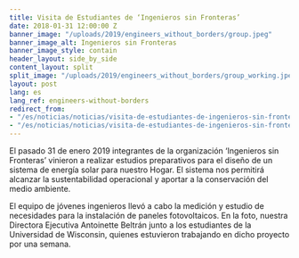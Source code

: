 ```yaml
---
title: Visita de Estudiantes de ‘Ingenieros sin Fronteras’
date: 2018-01-31 12:00:00 Z
banner_image: "/uploads/2019/engineers_without_borders/group.jpeg"
banner_image_alt: Ingenieros sin Fronteras
banner_image_style: contain
header_layout: side_by_side
content_layout: split
split_image: "/uploads/2019/engineers_without_borders/group_working.jpeg"
layout: post
lang: es
lang_ref: engineers-without-borders
redirect_from:
- "/es/noticias/noticias/visita-de-estudiantes-de-ingenieros-sin-fronteras"
- "/es/noticias/noticias/visita-de-estudiantes-de-ingenieros-sin-fronteras/"
---
```


El pasado 31 de enero 2019 integrantes de la organización ‘Ingenieros sin Fronteras’ vinieron a realizar estudios preparativos para el diseño de un sistema de energía solar para nuestro Hogar. El sistema nos permitirá alcanzar la sustentabilidad operacional y aportar a la conservación del medio ambiente.

El equipo de jóvenes ingenieros llevó a cabo la medición y estudio de necesidades para la instalación de paneles fotovoltaicos. En la foto, nuestra Directora Ejecutiva Antoinette Beltrán junto a los estudiantes de la Universidad de Wisconsin, quienes estuvieron trabajando en dicho proyecto por una semana.
